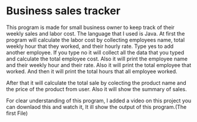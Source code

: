 # Business sales tracker

This program is made for small business owner to keep track of their weekly sales and labor cost.
The language that I used is Java.
At first the program will calculate the labor cost by collecting employees name, total weekly hour that they worked, and their hourly rate.
Type yes to add another employee.
If you type no it will collect all the data that you typed and calculate the total employee cost. Also it will print the employee name and their weekly hour and their rate.
Also it will print the total employee that worked. And then it will print the total hours that all employee worked.


After that it will calculate the total sale by colecting the product name and the price of the product from user.
Also it will show the summary of sales.

 For clear understanding of this program, I added a video on this project you can downlaod this and watch it, It ill show the output of this program.(The first File)
